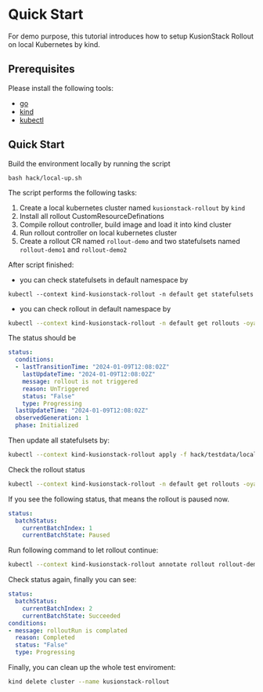 # Quick Start

For demo purpose, this tutorial introduces how to setup KusionStack Rollout on local Kubernetes by kind.


## Prerequisites

Please install the following tools:
- [go](https://go.dev/doc/install)
- [kind](https://kind.sigs.k8s.io/docs/user/quick-start/#installation)
- [kubectl](https://kubernetes.io/docs/tasks/tools/)

## Quick Start

Build the environment locally by running the script

```
bash hack/local-up.sh
```

The script performs the following tasks:
1. Create a local kubernetes cluster named `kusionstack-rollout` by `kind`
2. Install all rollout CustomResourceDefinations
3. Compile rollout controller, build image and load it into kind cluster
4. Run rollout controller on local kubernetes cluster
5. Create a rollout CR named `rollout-demo` and two statefulsets named `rollout-demo1` and `rollout-demo2`


After script finished:
- you can check statefulsets in default namespace by 
```shell
kubectl --context kind-kusionstack-rollout -n default get statefulsets                                
```

- you can check rollout in default namespace by 
```bash
kubectl --context kind-kusionstack-rollout -n default get rollouts -oyaml
```
The status should be

```yaml
status:
  conditions:
  - lastTransitionTime: "2024-01-09T12:08:02Z"
    lastUpdateTime: "2024-01-09T12:08:02Z"
    message: rollout is not triggered
    reason: UnTriggered
    status: "False"
    type: Progressing
  lastUpdateTime: "2024-01-09T12:08:02Z"
  observedGeneration: 1
  phase: Initialized
```


Then update all statefulsets by:
```bash
kubectl --context kind-kusionstack-rollout apply -f hack/testdata/local-up/update-workloads.yaml
```

Check the rollout status
```bash
kubectl --context kind-kusionstack-rollout -n default get rollouts -oyaml
```

If you see the following status, that means the rollout is paused now.
```yaml
status:
  batchStatus:
    currentBatchIndex: 1
    currentBatchState: Paused
```

Run following command to let rollout continue:
```bash
kubectl --context kind-kusionstack-rollout annotate rollout rollout-demo --overwrite rollout.kusionstack.io/manual-command="resume"
```

Check status again, finally you can see:
```yaml
status:
  batchStatus:
    currentBatchIndex: 2
    currentBatchState: Succeeded
conditions:
- message: rolloutRun is complated
  reason: Completed
  status: "False"
  type: Progressing
```

Finally, you can clean up the whole test enviroment:
```bash
kind delete cluster --name kusionstack-rollout
```
